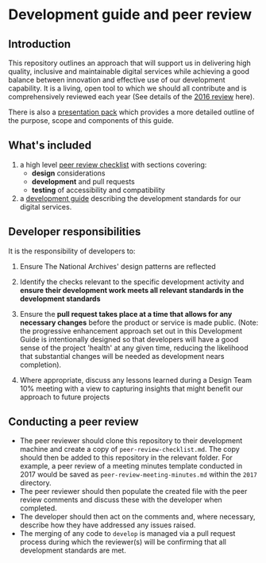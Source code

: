 # Development guide and peer review

## Introduction

This repository outlines an approach that will support us in delivering high quality, inclusive and maintainable digital services while achieving a good balance between innovation and effective use of our development capability. It is a living, open tool to which we should all contribute and is comprehensively reviewed each year (See details of the [2016 review](reviews/2016-review.md) here).

There is also a [presentation pack](https://docs.google.com/presentation/d/1NOJYWAzMVNe-Uj-ZyUki3PiO1lR_cm9-ZmAwdl496fQ/edit?usp=sharing) which provides a more detailed outline of the purpose, scope and components of this guide.

## What's included

1. a high level [peer review checklist](/peer-review-checklist.md) with sections covering: 
    - **design** considerations
    - **development** and pull requests
    - **testing** of accessibility and compatibility
2. a [development guide](/development-guide.md) describing the development standards for our digital services.

## Developer responsibilities

It is the responsibility of developers to: 

1. Ensure The National Archives' design patterns are reflected

2. Identify the checks relevant to the specific development activity and **ensure their development work meets all relevant standards in the development standards**

3. Ensure the **pull request takes place at a time that  allows for any necessary changes** before the product or service is made public. (Note: the progressive enhancement approach set out in this Development Guide is intentionally designed so that developers will have a good sense of the project 'health' at any given time, reducing the likelihood that substantial changes will be needed as development nears completion).

4. Where appropriate, discuss any lessons learned during a Design Team 10% meeting with a view to capturing insights that might benefit our approach to future projects

## Conducting a peer review

* The peer reviewer should clone this repository to their development machine and create a copy of ```peer-review-checklist.md```. The copy should then be added to this repository in the relevant folder. For example, a peer review of a meeting minutes template conducted in 2017 would be saved as ```peer-review-meeting-minutes.md``` within the ```2017``` directory.
* The peer reviewer should then populate the created file with the peer review comments and discuss these with the developer when completed. 
* The developer should then act on the comments and, where necessary, describe how they have addressed any issues raised.
* The merging of any code to `develop` is managed via a pull request process during which the reviewer(s) will be confirming that all development standards are met.
